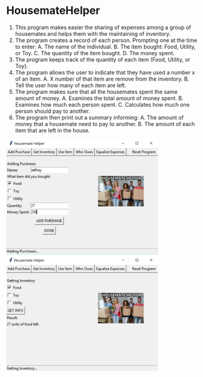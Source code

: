 # HousemateHelper
1.	This program makes easier the sharing of expenses among a group of housemates and helps them with the maintaining of inventory.
2.	The program creates a record of each person. Prompting one at the time to enter:
    A.	The name of the individual.
    B.	The item bought: Food, Utility, or Toy.
    C.	The quantity of the item bought. 
    D.	The money spent.
3.	The program keeps track of the quantity of each item (Food, Utility, or Toy).
4.	The program allows the user to indicate that they have used a number x of an item. 
    A.	  X number of that item are remove from the inventory. 
    B.	 Tell the user how many of each item are left.
5.	The program makes sure that all the housemates spent the same amount of money.
    A.	Examines the total amount of money spent.
    B.	Examines how much each person spent.
    C.	Calculates how much one person should pay to another.
6.	The program then print out a summary informing:
    A.	The amount of money that a housemate need to pay to another. 
    B.	The amount of each item that are left in the house. 
<img src="presentationImages/first.JPG" width="400">
<img src="presentationImages/second.JPG" width="400">

